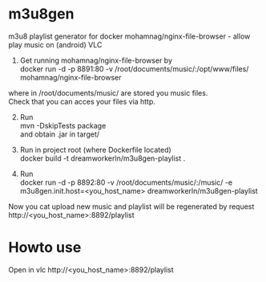 # m3u8gen  
m3u8 playlist generator for docker mohamnag/nginx-file-browser - allow play music on (android) VLC  

1. Get running mohamnag/nginx-file-browser by  
docker run -d -p 8891:80 -v /root/documents/music/:/opt/www/files/ mohamnag/nginx-file-browser  

where in /root/documents/music/ are stored you music files.   
Check that you can acces your files via http.  


2. Run  
mvn -DskipTests package  
and obtain .jar in target/  

3. Run in project root (where Dockerfile located)    
docker build -t dreamworkerln/m3u8gen-playlist .  

4. Run  
docker run -d -p 8892:80 -v /root/documents/music/:/music/ -e m3u8gen.init.host=<you_host_name> dreamworkerln/m3u8gen-playlist  

Now you cat upload new music and playlist will be regenerated by request  
http://<you_host_name>:8892/playlist

# Howto use
Open in vlc http://<you_host_name>:8892/playlist   

